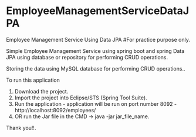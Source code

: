 # EmployeeManagementServiceDataJPA
Employee Management Service Using Data JPA
#For practice purpose only.

Simple Employee Management Service using spring boot and spring Data JPA using database or repository for performing CRUD operations.

Storing the data using MySQL database for performing CRUD operations..

To run this application

1. Download the project.
2. Import the project into Eclipse/STS (Spring Tool Suite).
3. Run the application - application will be run on port number 8092 - http://localhost:8092/employees/
4. OR run the Jar file in the CMD -> java -jar jar_file_name.

Thank you!!.

